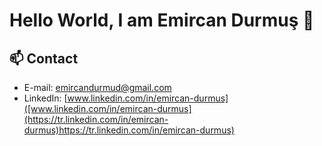 # Hello World, I am Emircan Durmuş 👋

## 📫 Contact
- E-mail: [emircandurmud@gmail.com](mailto:emircandurmud@gmail.com)
- LinkedIn: [www.linkedin.com/in/emircan-durmus]([www.linkedin.com/in/emircan-durmus](https://tr.linkedin.com/in/emircan-durmus)https://tr.linkedin.com/in/emircan-durmus)


